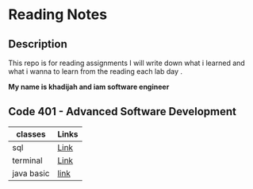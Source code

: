 # Reading Notes

## Description

This repo is for reading assignments
I will write down what i learned and what i wanna to learn from the reading each lab day .

**My name is khadijah and iam software engineer**




 ## Code 401 - Advanced Software Development






| classes     | Links |
| ----------- | ----------- |
| sql         | [Link](https://github.com/khadyjh/reading-notes/blob/main/sql.md)     |
| terminal    | [Link](https://github.com/khadyjh/reading-notes/blob/sqlReading/terminal.md)      |
| java basic  | [link](https://github.com/khadyjh/reading-notes/blob/main/javabasic.md)             |


